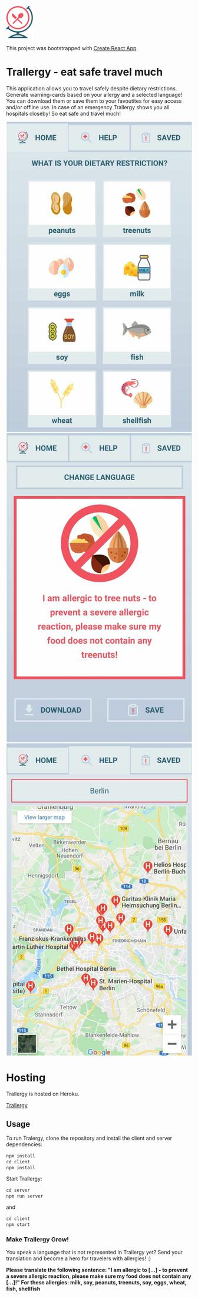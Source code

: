 ![TrallergyLogo](client/public/images/Logo.svg)

This project was bootstrapped with [Create React App](https://github.com/facebook/create-react-app).

# Trallergy - eat safe travel much

This application allows you to travel safely despite dietary restrictions. Generate warning-cards based on your allergy and a selected language! You can download them or save them to your favoutites for easy access and/or offline use. In case of an emergency Trallergy shows you all hospitals closeby! So eat safe and travel much!

![TrallergyScreenshot1](client/public/images/HomepageTrallergy.jpg)
![TrallergyScreenshot2](client/public/images/Warning-CardTrallergy.jpg)
![TrallergyScreenshot3](client/public/images/MapTrallergy.jpg)

# Hosting

Trallergy is hosted on Heroku.

[Trallergy](https://trallergy.herokuapp.com/)

## Usage

To run Tralergy, clone the repository and install the client and server dependencies:

```
npm install
cd client
npm install
```

Start Trallergy:

```
cd server
npm run server
```

and

```
cd client
npm start
```

### Make Trallergy Grow!

You speak a language that is not represented in Trallergy yet? Send your translation and become a hero for travelers with allergies! :)

**Please translate the following sentence:
"I am allergic to [...] - to prevent a severe allergic reaction, please make sure my food does not contain any [...]!"
For these allergies: milk, soy, peanuts, treenuts, soy, eggs, wheat, fish, shellfish**
